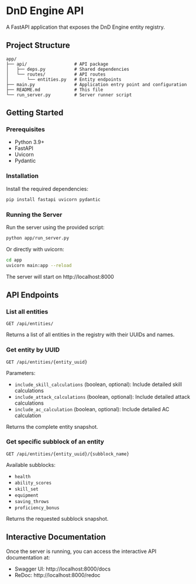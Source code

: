# DnD Engine API

A FastAPI application that exposes the DnD Engine entity registry.

## Project Structure

```
app/
├── api/                  # API package
│   ├── deps.py           # Shared dependencies
│   └── routes/           # API routes
│       └── entities.py   # Entity endpoints
├── main.py               # Application entry point and configuration
├── README.md             # This file
└── run_server.py         # Server runner script
```

## Getting Started

### Prerequisites

- Python 3.9+
- FastAPI
- Uvicorn
- Pydantic

### Installation

Install the required dependencies:

```bash
pip install fastapi uvicorn pydantic
```

### Running the Server

Run the server using the provided script:

```bash
python app/run_server.py
```

Or directly with uvicorn:

```bash
cd app
uvicorn main:app --reload
```

The server will start on http://localhost:8000

## API Endpoints

### List all entities

```
GET /api/entities/
```

Returns a list of all entities in the registry with their UUIDs and names.

### Get entity by UUID

```
GET /api/entities/{entity_uuid}
```

Parameters:
- `include_skill_calculations` (boolean, optional): Include detailed skill calculations
- `include_attack_calculations` (boolean, optional): Include detailed attack calculations
- `include_ac_calculation` (boolean, optional): Include detailed AC calculation

Returns the complete entity snapshot.

### Get specific subblock of an entity

```
GET /api/entities/{entity_uuid}/{subblock_name}
```

Available subblocks:
- `health`
- `ability_scores`
- `skill_set`
- `equipment`
- `saving_throws`
- `proficiency_bonus`

Returns the requested subblock snapshot.

## Interactive Documentation

Once the server is running, you can access the interactive API documentation at:

- Swagger UI: http://localhost:8000/docs
- ReDoc: http://localhost:8000/redoc 